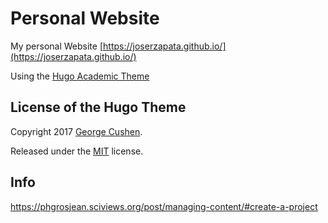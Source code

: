 # Personal Website

My personal Website [https://joserzapata.github.io/](https://joserzapata.github.io/)

Using the [Hugo Academic Theme](https://themes.gohugo.io/theme/academic/)


## License of the Hugo Theme

Copyright 2017 [George Cushen](https://georgecushen.com).

Released under the [MIT](https://github.com/sourcethemes/academic-kickstart/blob/master/LICENSE.md) license.

## Info

https://phgrosjean.sciviews.org/post/managing-content/#create-a-project
